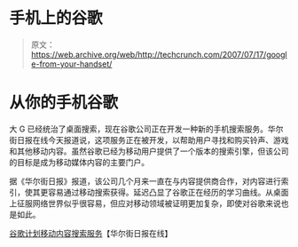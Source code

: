 # 手机上的谷歌

> 原文：<https://web.archive.org/web/http://techcrunch.com/2007/07/17/google-from-your-handset/>

# 从你的手机谷歌

大 G 已经统治了桌面搜索，现在谷歌公司正在开发一种新的手机搜索服务。华尔街日报在线今天报道说，这项服务正在被开发，以帮助用户寻找和购买铃声、游戏和其他移动内容。虽然谷歌已经为移动用户提供了一个版本的搜索引擎，但该公司的目标是成为移动媒体内容的主要门户。

据《华尔街日报》报道，该公司几个月来一直在与内容提供商合作，对内容进行索引，使其更容易通过移动搜索获得。延迟凸显了谷歌正在经历的学习曲线。从桌面上征服网络世界似乎很容易，但应对移动领域被证明更加复杂，即使对谷歌来说也是如此。

[谷歌计划移动内容搜索服务](https://web.archive.org/web/20130628192900/http://online.wsj.com/public/article/SB118461672269867869-vFHnSZtA5io6FL9LUX_ddqWQ49I_20070815.html?mod=tff_main_tff_top)【华尔街日报在线】